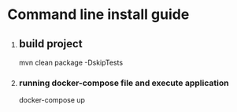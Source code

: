 # Command line install guide

1) ## build project 
   mvn clean package -DskipTests

3) ### running docker-compose file and execute application
   docker-compose up
